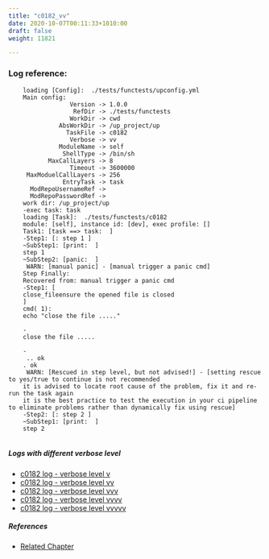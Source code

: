```yaml
---
title: "c0182_vv"
date: 2020-10-07T00:11:33+1010:00
draft: false
weight: 11821

---
```


### Log reference: <no value>

```
    loading [Config]:  ./tests/functests/upconfig.yml
    Main config:
                 Version -> 1.0.0
                  RefDir -> ./tests/functests
                 WorkDir -> cwd
              AbsWorkDir -> /up_project/up
                TaskFile -> c0182
                 Verbose -> vv
              ModuleName -> self
               ShellType -> /bin/sh
           MaxCallLayers -> 8
                 Timeout -> 3600000
     MaxModuelCallLayers -> 256
               EntryTask -> task
      ModRepoUsernameRef -> 
      ModRepoPasswordRef -> 
    work dir: /up_project/up
    -exec task: task
    loading [Task]:  ./tests/functests/c0182
    module: [self], instance id: [dev], exec profile: []
    Task1: [task ==> task:  ]
    -Step1: [: step 1 ]
    ~SubStep1: [print:  ]
    step 1
    ~SubStep2: [panic:  ]
     WARN: [manual panic] - [manual trigger a panic cmd]
    Step Finally:
    Recovered from: manual trigger a panic cmd
    -Step1: [
    close_fileensure the opened file is closed
    ]
    cmd( 1):
    echo "close the file ....."
    
    -
    close the file .....
    
    -
     .. ok
    . ok
     WARN: [Rescued in step level, but not advised!] - [setting rescue to yes/true to continue is not recommended
    it is advised to locate root cause of the problem, fix it and re-run the task again
    it is the best practice to test the execution in your ci pipeline to eliminate problems rather than dynamically fix using rescue]
    -Step2: [: step 2 ]
    ~SubStep1: [print:  ]
    step 2
    
```

##### Logs with different verbose level
* [c0182 log - verbose level v](../../logs/c0182_v)
* [c0182 log - verbose level vv](../../logs/c0182_vv)
* [c0182 log - verbose level vvv](../../logs/c0182_vvv)
* [c0182 log - verbose level vvvv](../../logs/c0182_vvvv)
* [c0182 log - verbose level vvvvv](../../logs/c0182_vvvvv)

##### References
* [Related Chapter](../../flow-controll/c0182)
